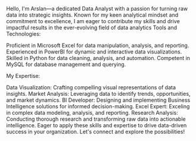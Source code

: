 Hello, I'm Arslan—a dedicated Data Analyst with a passion for turning raw data into strategic insights.
Known for my keen analytical mindset and commitment to excellence, I am eager to contribute my skills and drive impactful results in the ever-evolving field of data analytics
Tools and Technologies:

Proficient in Microsoft Excel for data manipulation, analysis, and reporting.
Experienced in PowerBI for dynamic and interactive data visualizations.
Skilled in Python for data cleaning, analysis, and automation.
Competent in MySQL for database management and querying.

My Expertise:

Data Visualization: Crafting compelling visual representations of data insights.
Market Analysis: Leveraging data to identify trends, opportunities, and market dynamics.
BI Developer: Designing and implementing Business Intelligence solutions for informed decision-making.
Excel Expert: Exceling in complex data modeling, analysis, and reporting.
Research Analysis: Conducting thorough research and transforming raw data into actionable intelligence.
Eager to apply these skills and expertise to drive data-driven success in your organization. Let's connect and explore the possibilities!
